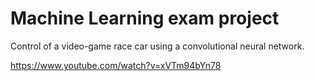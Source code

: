 # Machine Learning exam project
Control of a video-game race car using a convolutional neural network.

https://www.youtube.com/watch?v=xVTm94bYn78
